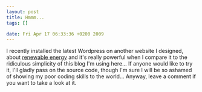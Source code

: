 ```yaml
--- 
layout: post
title: Hmmm...
tags: []

date: Fri Apr 17 06:33:36 +0200 2009
---
```

I recently installed the latest Wordpress on another website I designed, about <a href="http://energies-vertes.org">renewable energy</a> and it's really powerful when I compare it to the ridiculous simplicity of this blog I'm using here... If anyone would like to try it, I'll gladly pass on the source code, though I'm sure I will be so ashamed of showing my poor coding skills to the world... Anyway, leave a comment if you want to take a look at it.
